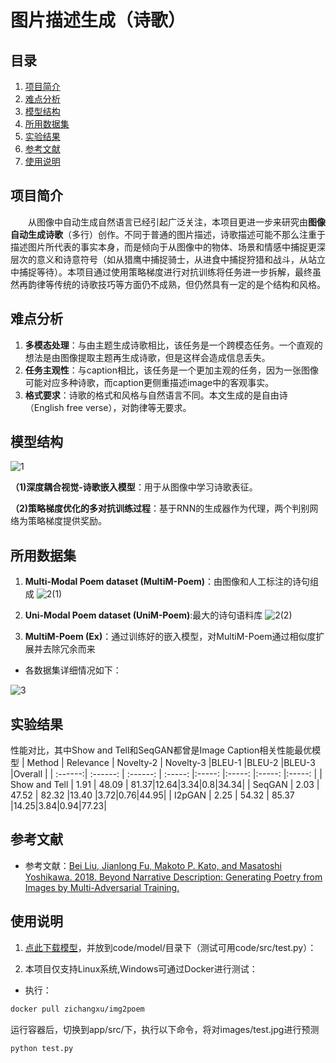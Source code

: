 # 图片描述生成（诗歌）

## 目录
1. [项目简介](#项目简介)
2. [难点分析](#难点分析)
3. [模型结构](#模型结构)
4. [所用数据集](#所用数据集)
5. [实验结果](#实验结果)
6. [参考文献](#参考文献)
7. [使用说明](#使用说明)

## 项目简介
&emsp;&emsp;从图像中自动生成自然语言已经引起广泛关注，本项目更进一步来研究由**图像自动生成诗歌**（多行）创作。不同于普通的图片描述，诗歌描述可能不那么注重于描述图片所代表的事实本身，而是倾向于从图像中的物体、场景和情感中捕捉更深层次的意义和诗意符号（如从猎鹰中捕捉骑士，从进食中捕捉狩猎和战斗，从站立中捕捉等待）。本项目通过使用策略梯度进行对抗训练将任务进一步拆解，最终虽然再韵律等传统的诗歌技巧等方面仍不成熟，但仍然具有一定的是个结构和风格。   

## 难点分析
1. **多模态处理**：与由主题生成诗歌相比，该任务是一个跨模态任务。一个直观的想法是由图像提取主题再生成诗歌，但是这样会造成信息丢失。
2. **任务主观性**：与caption相比，该任务是一个更加主观的任务，因为一张图像可能对应多种诗歌，而caption更侧重描述image中的客观事实。
3. **格式要求**：诗歌的格式和风格与自然语言不同。本文生成的是自由诗（English free verse），对韵律等无要求。
   
## 模型结构

![1](https://github.com/user-attachments/assets/c25f6cec-5f9a-48d3-ace0-766fce09da18)

 **（1)深度耦合视觉-诗歌嵌入模型**：用于从图像中学习诗歌表征。
 
 **（2)策略梯度优化的多对抗训练过程**：基于RNN的生成器作为代理，两个判别网络为策略梯度提供奖励。



## 所用数据集
1. **Multi-Modal Poem dataset (MultiM-Poem)**：由图像和人工标注的诗句组成
![2(1)](https://github.com/user-attachments/assets/0976ab2f-1079-4d2e-83ea-0d099e4884f1)

2. **Uni-Modal Poem dataset (UniM-Poem)**:最大的诗句语料库
![2(2)](https://github.com/user-attachments/assets/b6530648-0490-4e58-9818-a367dd729912)

3. **MultiM-Poem (Ex)**：通过训练好的嵌入模型，对MultiM-Poem通过相似度扩展并去除冗余而来
- 各数据集详细情况如下：

 ![3](https://github.com/user-attachments/assets/54f92bca-13e2-49f4-8328-b96177475ec3)

## 实验结果
性能对比，其中Show and Tell和SeqGAN都曾是Image Caption相关性能最优模型
| Method | Relevance | Novelty-2 | Novelty-3 |BLEU-1 |BLEU-2 |BLEU-3 |Overall |
| :------:| :------: | :------: | :-----: |:-----: |:-----: |:-----: |:-----: |
| Show and Tell | 1.91 | 48.09 | 81.37|12.64|3.34|0.8|34.34|
| SeqGAN | 2.03 | 47.52 | 82.32 |13.40 |3.72|0.76|44.95|
| I2pGAN | 2.25 | 54.32 | 85.37 |14.25|3.84|0.94|77.23|


## 参考文献
- 参考文献：[Bei Liu, Jianlong Fu, Makoto P. Kato, and Masatoshi Yoshikawa. 2018. Beyond Narrative Description: Generating Poetry from Images by Multi-Adversarial Training. ](https://arxiv.org/pdf/1804.08473)   


## 使用说明
1. [点此下载模型](https://huggingface.co/ZicXu/img2poem)，并放到code/model/目录下（测试可用code/src/test.py）：
   
2. 本项目仅支持Linux系统,Windows可通过Docker进行测试：
- 执行：
  
```bash
docker pull zichangxu/img2poem 
```
运行容器后，切换到app/src/下，执行以下命令，将对images/test.jpg进行预测
```bash
python test.py
```
